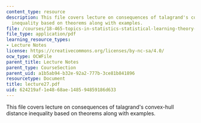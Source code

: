 ```yaml
---
content_type: resource
description: This file covers lecture on consequences of talagrand's convex-hull distance
  inequality based on theorems along with examples.
file: /courses/18-465-topics-in-statistics-statistical-learning-theory-spring-2007/624219af1e4868ae148594859186d633_lecture27.pdf
file_type: application/pdf
learning_resource_types:
- Lecture Notes
license: https://creativecommons.org/licenses/by-nc-sa/4.0/
ocw_type: OCWFile
parent_title: Lecture Notes
parent_type: CourseSection
parent_uid: a1b5ab94-b32e-92a2-777b-3ce81b841896
resourcetype: Document
title: lecture27.pdf
uid: 624219af-1e48-68ae-1485-94859186d633
---
```

This file covers lecture on consequences of talagrand's convex-hull distance inequality based on theorems along with examples.